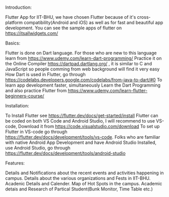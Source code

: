 Introduction:

Flutter App for IIT-BHU, we have chosen Flutter because of it's cross-platform compatibility(Android and iOS) as well as for fast and beautiful app development.
You can see the sample apps of flutter on https://itsallwidgets.com/

Basics:

Flutter is done on Dart language.
For those who are new to this language learn from https://www.udemy.com/learn-dart-programming/ 
Practice it on the Online Compiler https://dartpad.dartlang.org/ , it is similar to C and JavaScript so people comming from web background will find it very easy
How Dart is used in Flutter, go through  https://codelabs.developers.google.com/codelabs/from-java-to-dart/#0
To learn app development faster, simultaneously Learn the Dart Programming and also 
practice Flutter from https://www.udemy.com/learn-flutter-beginners-course/

Installation:

To Install Flutter see https://flutter.dev/docs/get-started/install
Flutter can be coded on both VS Code and Android Studio,
I will recommend to use VS-code,
Download it from https://code.visualstudio.com/download
To set up Flutter in VS-code go through https://flutter.dev/docs/development/tools/vs-code.
Folks who are familiar with native Android App Development and have Android Studio Installed,
use Android Studio, go through https://flutter.dev/docs/development/tools/android-studio

Features:

Details and Notifications about the recent events and activities happening in campus.
Details about the various organizations and Fests in IIT-BHU.
Acadenic Details and Calender.
Map of Hot Spots in the campus.
Academic detais and Research of Partical Student(Bunk Monitor, Time Table etc.)




